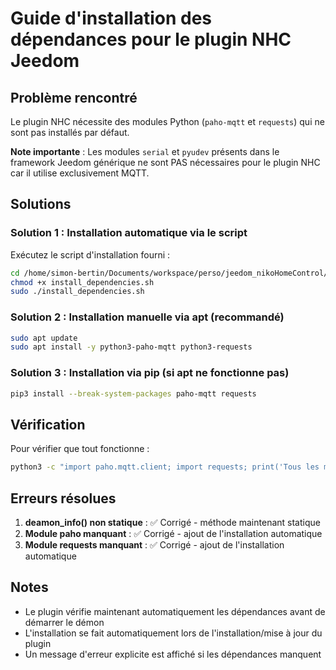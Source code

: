 # Guide d'installation des dépendances pour le plugin NHC Jeedom

## Problème rencontré

Le plugin NHC nécessite des modules Python (`paho-mqtt` et `requests`) qui ne sont pas installés par défaut.

**Note importante** : Les modules `serial` et `pyudev` présents dans le framework Jeedom générique ne sont PAS nécessaires pour le plugin NHC car il utilise exclusivement MQTT.

## Solutions

### Solution 1 : Installation automatique via le script
Exécutez le script d'installation fourni :
```bash
cd /home/simon-bertin/Documents/workspace/perso/jeedom_nikoHomeControl/resources
chmod +x install_dependencies.sh
sudo ./install_dependencies.sh
```

### Solution 2 : Installation manuelle via apt (recommandé)
```bash
sudo apt update
sudo apt install -y python3-paho-mqtt python3-requests
```

### Solution 3 : Installation via pip (si apt ne fonctionne pas)
```bash
pip3 install --break-system-packages paho-mqtt requests
```

## Vérification
Pour vérifier que tout fonctionne :
```bash
python3 -c "import paho.mqtt.client; import requests; print('Tous les modules sont installés!')"
```

## Erreurs résolues
1. **deamon_info() non statique** : ✅ Corrigé - méthode maintenant statique
2. **Module paho manquant** : ✅ Corrigé - ajout de l'installation automatique
3. **Module requests manquant** : ✅ Corrigé - ajout de l'installation automatique

## Notes
- Le plugin vérifie maintenant automatiquement les dépendances avant de démarrer le démon
- L'installation se fait automatiquement lors de l'installation/mise à jour du plugin
- Un message d'erreur explicite est affiché si les dépendances manquent
